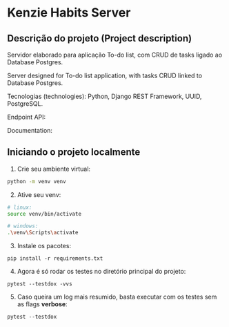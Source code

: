 # Kenzie Habits Server

## Descrição do projeto (Project description)

Servidor elaborado para aplicação To-do list, com CRUD de tasks ligado ao Database Postgres.

Server designed for To-do list application, with tasks CRUD linked to Database Postgres.

Tecnologias (technologies): Python, Django REST Framework, UUID, PostgreSQL.

Endpoint API:

Documentation:

## Iniciando o projeto localmente

1. Crie seu ambiente virtual:

```bash
python -m venv venv
```

2. Ative seu venv:

```bash
# linux:
source venv/bin/activate

# windows:
.\venv\Scripts\activate
```

3. Instale os pacotes:

```shell
pip install -r requirements.txt
```

4. Agora é só rodar os testes no diretório principal do projeto:

```shell
pytest --testdox -vvs
```

5. Caso queira um log mais resumido, basta executar com os testes sem as flags **verbose**:

```shell
pytest --testdox
```

